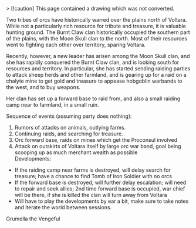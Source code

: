 \> [!caution] This page contained a drawing which was not converted.   

Two tribes of orcs have historically warred over the plains north of Voltara. While not a particularly rich resource for tribute and treasure, it is valuable hunting ground. The Burnt Claw clan historically occupied the southern part of the plains, with the Moon Skull clan to the north. Most of their resources went to fighting each other over territory, sparing Voltara.
 
Recently, however, a new leader has arisen among the Moon Skull clan, and she has rapidly conquered the Burnt Claw clan, and is looking south for resources and territory. In particular, she has started sending raiding parties to attack sheep herds and other farmland, and is gearing up for a raid on a chalyte mine to get gold and treasure to appease hobgoblin warbands to the west, and to buy weapons.
 
Her clan has set up a forward base to raid from, and also a small raiding camp near to farmland, in a small ruin.
 
Sequence of events (assuming party does nothing):

1. Rumors of attacks on animals, outlying farms.
2. Continuing raids, and searching for treasure.
3. Orc forward base, raids on mines which get the Proconsul involved
4. Attack on outskirts of Voltara itself by large orc war band, goal being scooping up as much merchant wealth as possible  
Developments:

- If the raiding camp near farms is destroyed, will delay search for treasure; have a chance to find Tomb of Iron Soldier with no orcs
- If the forward base is destroyed, will further delay escalation; will need to repair and seek allies; 2nd time forward base is occupied, war chief will be there, if she is killed the clan will turn away from Voltara
- Will have to play the developments by ear a bit, make sure to take notes and iterate the world between sessions.

Grumella the Vengeful